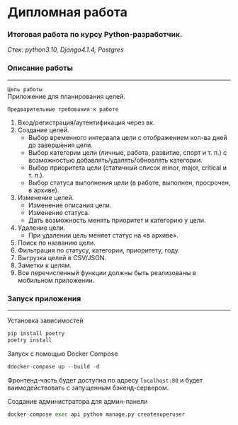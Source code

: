 # Дипломная работа
### Итоговая работа по курсу Python-разработчик.

_Стек: python3.10, Django4.1.4, Postgres_
####
### Описание работы

---

`Цель работы`  
Приложение для планирования целей.  

`Предварительные требования к работе`

1. Вход/регистрация/аутентификация через вк.
2. Создание целей.
   * Выбор временного интервала цели с отображением кол-ва дней до завершения цели.
   * Выбор категории цели (личные, работа, развитие, спорт и т. п.) с возможностью добавлять/удалять/обновлять категории.
   * Выбор приоритета цели (статичный список minor, major, critical и т. п.).
   * Выбор статуса выполнения цели (в работе, выполнен, просрочен, в архиве).
3. Изменение целей.
   * Изменение описания цели.
   * Изменение статуса.
   * Дать возможность менять приоритет и категорию у цели.
4. Удаление цели.
   * При удалении цель меняет статус на «в архиве».
5. Поиск по названию цели.
6. Фильтрация по статусу, категории, приоритету, году.
7. Выгрузка целей в CSV/JSON.
8. Заметки к целям.
9. Все перечисленный функции должны быть реализованы в мобильном приложении.
####
### Запуск приложения

---

Установка зависимостей

```python
pip install poetry
poetry install
```

Запуск с помощью Docker Compose

```python
ddocker-compose up --build -d
```
Фронтенд-часть будет доступна по адресу `localhost:80` и будет ваимодействовать с запущенным бэкенд-сервером.  

Создание администратора для админ-панели

```python
docker-compose exec api python manage.py createsuperuser
```
